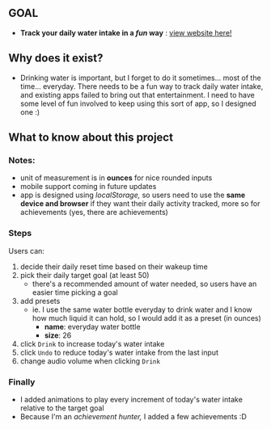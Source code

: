 ## GOAL
- **Track your daily water intake in a *fun* way** : [view website here!](https://majestic-scone-a671ba.netlify.app)

## Why does it exist?
- Drinking water is important, but I forget to do it sometimes... most of the time... everyday. There needs to be a fun way to track daily water intake, and existing apps failed to bring out that entertainment. I need to have some level of fun involved to keep using this sort of app, so I designed one :)

## What to know about this project
### Notes:
- unit of measurement is in **ounces** for nice rounded inputs
- mobile support coming in future updates
- app is designed using *localStorage,* so users need to use the **same device and browser** if they want their daily activity tracked, more so for achievements (yes, there are achievements)

### Steps
Users can:
1. decide their daily reset time based on their wakeup time
2. pick their daily target goal (at least 50)
    - there's a recommended amount of water needed, so users have an easier time picking a goal
3. add presets
    - ie. I use the same water bottle everyday to drink water and I know how much liquid it can hold, so I would add it as a preset (in ounces)
        - **name**: everyday water bottle
        - **size**: 26
4. click `Drink` to increase today's water intake
5. click `Undo` to reduce today's water intake from the last input
6. change audio volume when clicking `Drink`

### Finally
- I added animations to play every increment of today's water intake relative to the target goal
- Because I'm an *achievement hunter,* I added a few achievements :D 

